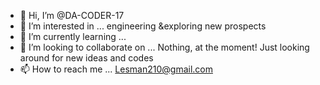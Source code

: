 - 👋 Hi, I’m @DA-CODER-17
- 👀 I’m interested in ... engineering &exploring new prospects
- 🌱 I’m currently learning ...
- 💞️ I’m looking to collaborate on ... Nothing, at the moment! Just looking around for new ideas and codes
- 📫 How to reach me ... Lesman210@gmail.com

<!---
DA-CODER-17/DA-CODER-17 is a ✨ special ✨ repository because its `README.md` (this file) appears on your GitHub profile.
You can click the Preview link to take a look at your changes.
--->
